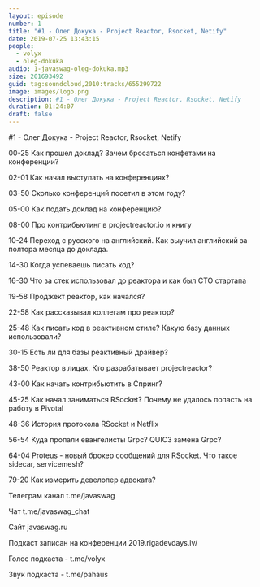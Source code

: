 ```yaml
---
layout: episode
number: 1
title: "#1 - Олег Докука - Project Reactor, Rsocket, Netify"
date: 2019-07-25 13:43:15
people:
  - volyx
  - oleg-dokuka
audio: 1-javaswag-oleg-dokuka.mp3
size: 201693492
guid: tag:soundcloud,2010:tracks/655299722
image: images/logo.png
description: #1 - Олег Докука - Project Reactor, Rsocket, Netify
duration: 01:24:07
draft: false
---
```


#1 - Олег Докука - Project Reactor, Rsocket, Netify



00-25 Как прошел доклад? Зачем бросаться конфетами на конференции?

02-01 Как начал выступать на конференциях?

03-50 Сколько конференций посетил в этом году?

05-00 Как подать доклад на конференцию?

08-00 Про контрибьютинг в projectreactor.io и книгу

10-24 Переход с русского на английский. Как выучил английский за полтора месяца до доклада.

14-30 Когда успеваешь писать код?

16-30 Что за стек использовал до реактора и как был CTO стартапа

19-58 Проджект реактор, как начался?

22-58 Как рассказывал коллегам про реактор?

25-48 Как писать код в реактивном стиле? Какую базу данных использовали?

30-15 Есть ли для базы реактивный драйвер?

38-50 Реактор в лицах. Кто разрабатывает projectreactor?

43-00 Как начать контрибьютить в Спринг?

45-25 Как начал заниматься RSocket? Почему не удалось попасть на работу в Pivotal

48-36 История протокола RSocket и Netflix

56-54 Куда пропали евангелисты Grpc? QUIC3 замена Grpc?

64-04 Proteus - новый брокер сообщений для RSocket. Что такое sidecar, servicemesh?

79-20 Как измерить девелопер адвоката?



Телеграм канал t.me/javaswag



Чат t.me/javaswag_chat



Сайт javaswag.ru



Подкаст записан на конференции 2019.rigadevdays.lv/







Голос подкаста - t.me/volyx



Звук подкаста - t.me/pahaus